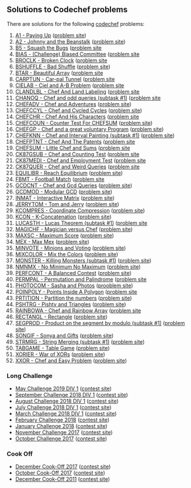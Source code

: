## Solutions to Codechef problems

There are solutions for the following [codechef](https://www.codechef.com/) problems:

1. [A1 - Paying Up](march09/a1.cc)
  ([problem site](https://www.codechef.com/problems/A1))
1. [A2 - Johnny and the Beanstalk](march09/a2.cc)
  ([problem site](https://www.codechef.com/problems/A2))
1. [B5 - Squash the Bugs](april09/b5.cc)
  ([problem site](https://www.codechef.com/problems/B5)
1. [BIAS - (Challenge) Biased Committee](feb18/bias.cc)
  ([problem site](https://www.codechef.com/problems/BIAS)
1. [BROCLK - Broken Clock](feb18/broclk.cc)
  ([problem site](https://www.codechef.com/problems/BROCLK)
1. [BSHUFFLE - Bad Shuffle](sept18a/bshuffle.cc)
  ([problem site](https://www.codechef.com/problems/BSHUFFLE))
1. [BTAR - Beautiful Array](cook89/btar.cc)
  ([problem site](https://www.codechef.com/problems/BTAR)
1. [CARPTUN - Car-pal Tunnel](feb18/carptun.cc)
  ([problem site](https://www.codechef.com/problems/CARPTUN)
1. [CIELAB - Ciel and A-B Problem](cook17/cielab.cc)
  ([problem site](https://www.codechef.com/problems/CIELAB)
1. [CLANDLBL - Chef And Land Labeling](feb18/clandlbl.py)
  ([problem site](https://www.codechef.com/problems/CLANDLBL)
1. [CHANOQ - Chef and odd queries (subtask #1)](feb18/chanoq.cc)
  ([problem site](https://www.codechef.com/problems/CHANOQ)
1. [CHEFADV - Chef and Adventures](sept18a/chefadv.cc)
  ([problem site](https://www.codechef.com/problems/CHEFADV))
1. [CHEFCCYL - Chef and Cycled Cycles](oct17/chefccyl.cc)
  ([problem site](https://www.codechef.com/problems/CHEFCCYL))
1. [CHEFCHR - Chef And His Characters](feb18/chefchr.cc)
  ([problem site](https://www.codechef.com/problems/CHEFCHR)
1. [CHEFCOUN - Counter Test For CHEFSUM](oct17/chefcoun.cc)
  ([problem site](https://www.codechef.com/problems/CHEFCOUN))
1. [CHEFGP - Chef and a great voluntary Program](oct17/chefgp.cc)
  ([problem site](https://www.codechef.com/problems/CHEFGP))
1. [CHEFKNN - Chef and Interval Painting (subtask #1)](march18a/chefknn.cc)
  ([problem site](https://www.codechef.com/problems/CHEFKNN))
1. [CHEFPTNT - Chef And The Patents](feb18/chefptnt.cc)
  ([problem site](https://www.codechef.com/problems/CHEFPTNT)
1. [CHEFSUM - Little Chef and Sums](sept17/chefsum.cc)
  ([problem site](https://www.codechef.com/problems/CHEFSUM)
1. [CK87GSUB - Chef and Counting Test](cook87/ck87gsub.cc)
  ([problem site](https://www.codechef.com/problems/CK87GSUB)
1. [CK87MEDI - Chef and Employment Test](cook87/ck87medi.cc)
  ([problem site](https://www.codechef.com/problems/CK87MEDI)
1. [CK87QUER - Chef and Weird Queries](cook87/ck87quer.cc)
  ([problem site](https://www.codechef.com/problems/CK87QUER)
1. [EQUILIBR - Reach Equilibrium](july18a/equilibr.cc)
  ([problem site](https://www.codechef.com/problems/EQUILIBR))
1. [FBMT - Football Match](cook89/fbmt.cc)
  ([problem site](https://www.codechef.com/problems/FBMT)
1. [GCDCNT - Chef and Gcd Queries](march18a/gcdcnt.cc)
  ([problem site](https://www.codechef.com/problems/GCDCNT))
1. [GCDMOD - Modular GCD](aug18a/gcdmod.py)
  ([problem site](https://www.codechef.com/problems/GCDMOD))
1. [INMAT - Interactive Matrix](aug18a/inmat.cc)
  ([problem site](https://www.codechef.com/problems/INMAT))
1. [JERRYTOM - Tom and Jerry](july18a/jerrytom.py)
  ([problem site](https://www.codechef.com/problems/JERRYTOM))
1. [KCOMPRES - Coordinate Compression](aug18a/kcompres.cc)
  ([problem site](https://www.codechef.com/problems/KCOMPRES))
1. [KCON - K-Concatenation](jan18/kcon.cc)
  ([problem site](https://www.codechef.com/problems/KCON))
1. [LUCASTH - Lucas Theorem (subtask #1)](feb18/lucasth.cc)
  ([problem site](https://www.codechef.com/problems/LUCASTH)
1. [MAGICHF - Magician versus Chef](sept18a/magichf.cc)
  ([problem site](https://www.codechef.com/problems/MAGICHF))
1. [MAXSC - Maximum Score](jan18/maxsc.cc)
  ([problem site](https://www.codechef.com/problems/MAXSC))
1. [MEX - Max Mex](oct17/mex.cc)
  ([problem site](https://www.codechef.com/problems/MEX))
1. [MINVOTE - Minions and Voting](march18a/minvote.cc)
  ([problem site](https://www.codechef.com/problems/MINVOTE))
1. [MIXCOLOR - Mix the Colors](march18a/mixcolor.cc)
  ([problem site](https://www.codechef.com/problems/MIXCOLOR))
1. [MONSTER - Killing Monsters (subtask #1)](jan18/monster.cc)
  ([problem site](https://www.codechef.com/problems/MONSTER))
1. [NMNMX - No Minimum No Maximum](july18a/nmnmx.cc)
  ([problem site](https://www.codechef.com/problems/NMNMX))
1. [PERFCONT - A Balanced Contest](oct17/perfcont.cc)
  ([problem site](https://www.codechef.com/problems/PERFCONT))
1. [PERMPAL - Permutation and Palindrome](feb18/permpal.cc)
  ([problem site](https://www.codechef.com/problems/PERMPAL)
1. [PHOTOCOM - Sasha and Photos](sept18a/photocom.cc)
  ([prooblem site](https://www.codechef.com/problems/PHOTOCOM))
1. [POINPOLY - Points Inside A Polygon](feb18/poinpoly.py)
  ([problem site](https://www.codechef.com/problems/POINPOLY)
1. [PRTITION - Partition the numbers](jan18/prtition.cc)
  ([problem site](https://www.codechef.com/problems/PRTITION))
1. [PSHTRG - Pishty and Triangles](march18a/pshtrg.cc)
  ([problem site](https://www.codechef.com/problems/PSHTRG))
1. [RAINBOWA - Chef and Rainbow Array](aug17/rainbowa.cc)
  ([problem site](https://www.codechef.com/problems/RAINBOWA)
1. [RECTANGL - Rectangle](jan18/rectangl.cc)
  ([problem site](https://www.codechef.com/problems/RECTANGL))
1. [SEGPROD - Product on the segment by modulo (subtask #1)](nov17/segprod.cc)
  ([problem site](https://www.codechef.com/problems/SEGPROD))
1. [SONGIF - Sonya and Gifts](may19a/songif.cc)
  ([problem site](https://www.codechef.com/problems/SONGIF))
1. [STRMRG - String Merging (subtask #1)](jan18/strmrg.cc)
  ([problem site](https://www.codechef.com/problems/STRMRG))
1. [TABGAME - Table Game](sept18a/tabgame.py)
  ([problem site](https://www.codechef.com/problems/TABGAME))
1. [XORIER - War of XORs](sept18a/xorier.cc)
  ([problem site](https://www.codechef.com/problems/XORIER))
1. [XXOR - Chef and Easy Problem](march18a/xxor.cc)
  ([problem site](https://www.codechef.com/problems/XXOR))

### Long Challenge

* [May Challenge 2019 DIV 1](may19a/README.md) ([contest site](https://www.codechef.com/MAY19A))
* [September Challenge 2018 DIV 1](sept18a) ([contest site](https://www.codechef.com/SEPT18A))
* [August Challenge 2018 DIV 1](aug18a) ([contest site](https://www.codechef.com/AUG18A))
* [July Challenge 2018 DIV 1](july18a) ([contest site](https://www.codechef.com/JULY18A))
* [March Challenge 2018 DIV 1](march18a) ([contest site](https://www.codechef.com/MARCH18A/))
* [February Challenge 2018](feb18) ([contest site](https://www.codechef.com/FEB18))
* [January Challenge 2018](jan18) ([contest site](https://www.codechef.com/JAN18))
* [November Challenge 2017](nov17) ([contest site](https://www.codechef.com/NOV17))
* [October Challenge 2017](oct17) ([contest site](https://www.codechef.com/OCT17))

### Cook Off

* [December Cook-Off 2017](cook89) ([contest site](https://www.codechef.com/COOK89))
* [October Cook-Off 2017](cook87) ([contest site](https://www.codechef.com/COOK87))
* [December Cook-Off 2011](cook17) ([contest site](https://www.codechef.com/COOK17))
